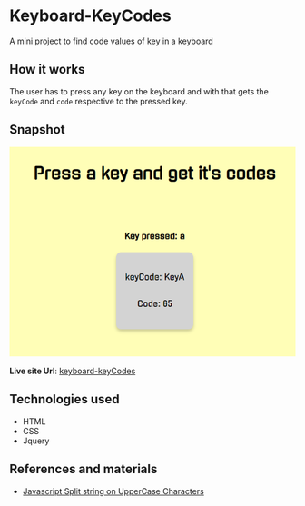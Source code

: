 # Keyboard-KeyCodes
A mini project to find code values of key in a keyboard

## How it works

The user has to press any key on the keyboard and with that gets the `keyCode` and `code` respective to the pressed key.

## Snapshot
![keyCode1](keyCode1.PNG)

**Live site Url**: [keyboard-keyCodes](https://vaishakks.github.io/keyboard-keyCodes/)

## Technologies used
- HTML
- CSS
- Jquery

## References and materials 

- [Javascript Split string on UpperCase Characters](https://stackoverflow.com/questions/7888238/javascript-split-string-on-uppercase-characters)
